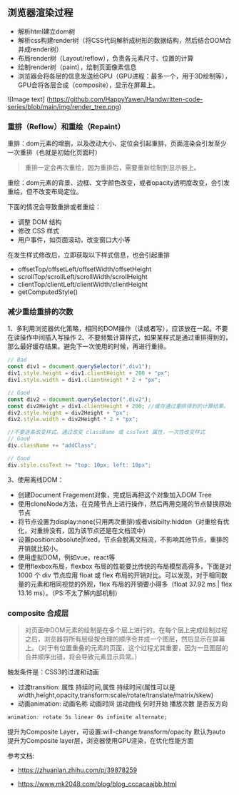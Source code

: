 ## 浏览器渲染过程
- 解析html建立dom树
- 解析css构建render树（将CSS代码解析成树形的数据结构，然后结合DOM合并成render树）
- 布局render树（Layout/reflow），负责各元素尺寸、位置的计算
- 绘制render树（paint），绘制页面像素信息
- 浏览器会将各层的信息发送给GPU（GPU进程：最多一个，用于3D绘制等），GPU会将各层合成（composite），显示在屏幕上。


![Image text]
(https://github.com/HappyYawen/Handwritten-code-series/blob/main/img/render_tree.png)

### 重排（Reflow）和重绘（Repaint）
重排：dom元素的增删，以及改动大小、定位会引起重排，页面渲染会引发至少一次重排（也就是初始化页面时）

> 重排一定会再次重绘，因为重排后，需要重新绘制到显示器上。

重绘：dom元素的背景、边框、文字颜色改变，或者opacity透明度改变，会引发重绘，但不改变布局定位。

下面的情况会导致重排或者重绘：
- 调整 DOM 结构
- 修改 CSS 样式
- 用户事件，如页面滚动，改变窗口大小等

在发生样式修改后，立即获取以下样式信息，也会引起重排
- offsetTop/offsetLeft/offsetWidth/offsetHeight
- scrollTop/scrollLeft/scrollWidth/scrollHeight
- clientTop/clientLeft/clientWidth/clientHeight
- getComputedStyle()

### 减少重绘重排的次数
1、多利用浏览器优化策略，相同的DOM操作（读或者写），应该放在一起。不要在读操作中间插入写操作
2、不要频繁计算样式，如果某样式是通过重排得到的，那么最好缓存结果。避免下一次使用的时候，再进行重排。
```javascript
// Bad
const div1 = document.querySelector(".div1");
div1.style.height = div1.clientHeight + 200 + "px";
div1.style.width = div1.clientHeight * 2 + "px";

// Good
const div2 = document.querySelector(".div2");
const div2Height = div1.clientHeight + 200; //缓存通过重排得到的计算结果。
div2.style.height = div2Height + "px";
div2.style.width = div2Height * 2 + "px";
```
```javascript
//不要逐条改变样式。通过改变 className 或 cssText 属性，一次性改变样式
// Good
div.className += "addClass";

// Good
div.style.cssText += "top: 10px; left: 10px";
```
3、使用离线DOM：
- 创建Document Fragement对象，完成后再把这个对象加入DOM Tree
- 使用cloneNode方法，在克隆节点上进行操作，然后再用克隆的节点替换原始节点
- 将节点设置为display:none(只用两次重排)或者visibilty:hidden（对重绘有优化，对重排没有，因为该节点还是在文档流中）
- 设置position:absolute|fixed，节点会脱离文档流，不影响其他节点，重排的开销就比较小。
- 使用虚拟DOM，例如vue，react等
- 使用flexbox布局，flexbox 布局的性能要比传统的布局模型高得多，下面是对 1000 个 div 节点应用 float 或 flex 布局的开销对比。可以发现，对于相同数量的元素和相同视觉的外观，flex 布局的开销要小得多（float 37.92 ms | flex 13.16 ms）。（PS:不太了解内部机制）

### composite 合成层
> 对页面中DOM元素的绘制是在多个层上进行的。在每个层上完成绘制过程之后，浏览器将所有层级按合理的顺序合并成一个图层，然后显示在屏幕上。（对于有位置重叠的元素的页面，这个过程尤其重要，因为一旦图层的合并顺序出错，将会导致元素显示异常。）

触发条件是：CSS3的过渡和动画
- 过渡transition: 属性 持续时间,属性 持续时间(属性可以是width,height,opacity,transform:scale/rotate/translate/matrix/skew)
- 动画animation: 动画名称 动画时间 运动曲线 何时开始 播放次数 是否反方向
```css
animation: rotate 5s linear 0s infinite alternate;
```
提升为Composite Layer，可设置:will-change:transform/opacity
默认为auto
提升为Composite layer层，浏览器使用GPU渲染，在优化性能方面


参考文档:
- https://zhuanlan.zhihu.com/p/39878259

- https://www.mk2048.com/blog/blog_cccacaajbb.html